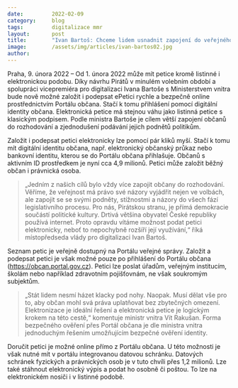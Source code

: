 ```yaml
---
date:         2022-02-09
category:     blog
tags:         digitalizace mmr
layout:       post
title:        "Ivan Bartoš: Chceme lidem usnadnit zapojení do veřejného dění. Od února mohou využívat online petice, nemusí sbírat fyzické podpisy"
image:        /assets/img/articles/ivan-bartos02.jpg
author:       
---
```


 

Praha, 9. února 2022 – Od 1. února 2022 může mít petice kromě listinné i elektronickou podobu. Díky návrhu Pirátů v minulém volebním období a spolupráci vicepremiéra pro digitalizaci Ivana Bartoše s Ministerstvem vnitra bude nově možné založit i podepsat ePetici rychle a bezpečně online prostřednictvím Portálu občana. Stačí k tomu přihlášení pomocí digitální identity občana. Elektronická petice má stejnou váhu jako listinná petice s klasickým podpisem. Podle ministra Bartoše je cílem větší zapojení občanů do rozhodování a zjednodušení podávání jejich podnětů politikům.

Založit i podepsat petici elektronicky lze pomocí pár kliků myší. Stačí k tomu mít digitální identitu občana, např. elektronický občanský průkaz nebo bankovní identitu, kterou se do Portálu občana přihlašuje. Občanů s aktivním ID prostředkem je nyní cca 4,9 milionů. Petici může založit běžný občan i právnická osoba.

> „Jedním z našich cílů bylo vždy více zapojit občany do rozhodování. Věříme, že veřejnost má právo své názory vyjádřit nejen ve volbách, ale zapojit se se svými podněty, stížnostmi a názory do všech fází legislativního procesu. Pro nás, Pirátskou stranu, je přímá demokracie součástí politické kultury. Drtivá většina obyvatel České republiky používá internet. Proto opravdu vítáme možnost podat petici elektronicky, neboť to nepochybně rozšíří její využívání,“ říká místopředseda vlády pro digitalizaci Ivan Bartoš.

Seznam petic je veřejně dostupný na Portálu veřejné správy. Založit a podepsat petici je však možné pouze po přihlášení do Portálu občana (https://obcan.portal.gov.cz). Petici lze poslat úřadům, veřejným institucím, školám nebo například zdravotním pojišťovnám, ne však soukromým subjektům.

> „Stát lidem nesmí házet klacky pod nohy. Naopak. Musí dělat vše pro to, aby občan mohl svá práva uplatňovat bez zbytečných omezení. Elektronizace je ideální řešení a elektronická petice je logickým krokem na této cestě,“ komentuje ministr vnitra Vít Rakušan. Forma bezpečného ověření přes Portál občana je dle ministra vnitra jednoduchým řešením umožňujícím bezpečné ověření identity.

Doručit petici je možné online přímo z Portálu občana. U této možnosti je však nutné mít v portálu integrovanou datovou schránku. Datových schránek fyzických a právnických osob je v tuto chvíli přes 1,2 milionů. Lze také stáhnout elektronický výpis a podat ho osobně či poštou. To lze na elektronickém nosiči i v listinné podobě.
